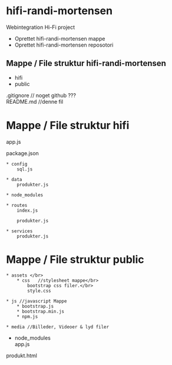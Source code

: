 # hifi-randi-mortensen
Webintegration Hi-Fi project

* Oprettet hifi-randi-mortensen mappe
* Oprettet hifi-randi-mortensen reposotori
## Mappe / File struktur hifi-randi-mortensen
* hifi
* public

.gitignore  // noget github ??? </br>
 README.md  //denne fil

 # Mappe / File struktur hifi
app.js
<!-- 
const restify = require('restify');
const corsmiddleware = require('restify-cors-middleware');
const server = restify.createServer({
    'name': 'hifi',
    'version': '1.0.0'
});

server.use(restify.plugins.bodyParser());
const cors = corsmiddleware({ origins: ['*'] });
server.pre(cors.preflight);
server.use(cors.actual);

require('./routes/index')(server);

server.listen(1337, function () {
    console.log('%s listening at %s', server.name, server.url);
});
-->
package.json
<!-- 
{
  "name": "hifi-randi-mortensen",
  "version": "1.0.0",
  "description": "",
  "main": "index.js",
  "scripts": {
    "start": "nodemon app.js",
    "test": "echo \"Error: no test specified\" && exit 1"
  },
  "author": "",
  "license": "ISC",
  "dependencies": {
    "browser-sync": "^2.18.13",
    "mysql2": "^1.4.2",
    "restify": "^6.0.1",
    "restify-cors-middleware": "^1.0.1"
  }
}
-->
    * config
        sql.js
<!-- 
const mysql = require('mysql2');

module.exports = {
    'connect': () => {
        return mysql.createConnection({
            'host': 'localhost',
            'user': 'root',
            'password': '',
            'database': 'hifi'
        });
    }
};
-->
    * data
        produkter.js
<!-- 
module.exports = [{
    "navn": "evolution 50cd",
    "producent": "creek",
    "kategori": "cd-afspiller",
    "billede": "creek_evo_cd.jpg",
    "varenr": 501,
    "pris": 569.00,
    "beskrivelse": {
        "tekst": "Rigtig god lyd til prisen...",
    }
},
{
    "navn": "parasound_d200",
    "producent": "parasound",
    "kategori": "dvd-afspiller",
    "billede": "parasound_d200.jpg",
    "varenr": 601,
    "pris": 1895.99,
    "beskrivelse": {
        "tekst": "Rigtig god lyd til prisen...",
    }
},
{
    "navn": "pro_ject_debut_3_bl",
    "producent": "pro_ject",
    "kategori": "pladespiller",
    "billede": "pro_ject_debut_3_bl.jpg",
    "varenr": 701,
    "pris": 2595.00,
    "beskrivelse": {
        "tekst": "Rigtig god lyd til prisen...",
    }
},
{
    "navn": "harbeth_p3es2",
    "producent": "harbeth",
    "kategori": "højtaler",
    "billede": "harbeth_p3es2.jpg",
    "varenr": 801,
    "pris": 1385.95,
    "beskrivelse": {
        "tekst": "Rigtig god lyd til prisen...",
    }
}
];
-->
    * node_modules
<!-- -->
    * routes
        index.js
<!-- 
module.exports = (server) => {
    require('./produkter')(server);
    //require('./kontakt')(server);
}
-->
        produkter.js
<!-- 
const db = require('../config/sql').connect();

module.exports = function (app) {
    app.get('/produkter', function (req, res) {
        db.query('select * from produkter', function (err, data) {
            res.send(data);
        })
    })
}
-->
    * services
        produkter.js
<!-- 
const produkter = require('../data/produkter');
/**
 * @module produkter
 */
module.exports = {
    /**
     * getAll
     * Retunerer et json object med alle produkter fra kartoteket
     * @returns {Object}
     */
    'getAll': () => produkter,

    /**
     * getOne
     * Retunerer et json object med et enkelt produkt fra kartoteket
     * @param {string} varenr - varenummeret på et produkt
     * @returns {Object}
     */
    'getOne': (varenr) => {
        let currentKategori = null;
        produkter.forEach((kategori) => {
            if (kategori.varenr == varenr) {
                currentKategori = JSON.stringify(kategori);
            }
        });

        if (currentKategori !== null) {
            return currentKategori;
        } else {
            return {
                "code": "ResourceNotFound",
                "message": "${varenr} does not exist"
            };
        }
    }
};

// server.post('/produkter', (req, res) => {
//     res.send(200, req.body);
// });
// };
// }
// };
-->

 # Mappe / File struktur public
    * assets </br>
        * css   //stylesheet mappe</br> 
            bootstrap css filer.</br>
            style.css 
<!-- 
body {
    margin:0;
    padding:0;
}
.navbar-left {
    float: right!important;
}
footer {
    text-align: center;
    height: 50px;
    width: 100%;    
} 
-->
    * js //javascript Mappe
        * bootstrap.js
        * bootstrap.min.js
        * npm.js
<!--
    
-->

    * media //Billeder, Videoer & lyd filer     
<!-- 
Alle billeder til projectet ligger her
-->
* node_modules </br>
app.js </br>
<!-- 
const browserSync = require('browser-sync').create();
browserSync.watch('./public/**/*').on('change', browserSync.reload);
browserSync.init({
    'server': './public'
});
-->
produkt.html
<!-- 
<!DOCTYPE html>
<html lang="en">

<head>
    <meta charset="UTF-8">
    <meta name="viewport" content="width=device-width, initial-scale=1.0">
    <meta http-equiv="X-UA-Compatible" content="ie=edge">
    <title>Produkt</title>
</head>

<body>
    <nav>
        <ul>
            <li><a href="/">Forside</a></li>
            <li><a href="/produkt.html">Produkt</a></li>
            <li><a href="/kontakt.html">Kontakt</a></li>
        </ul>
    </nav>
    <h1>Produkt</h1>
    <div id="content"></div>
    <script>
        fetch('http://localhost:1337/produkter')
            .then((response) => {
                // grib svarets indhold (body) og send det som et json objekt til næste .then()
                return response.json();
            })
            .then((data) => {
                // nu er json objektet lagt ind i data variablen, udskriv data
                console.log(data);
                document.getElementById('content').innerHTML = data[0].navn + " " + data[0].pris;
            })
    </script>
</body>

</html>
-->
